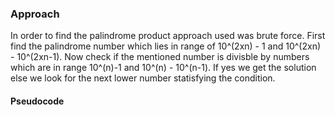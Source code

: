### Approach

In order to find the palindrome product approach used was brute force. First find the palindrome number which lies in range of 10^(2xn) - 1 and 10^(2xn) - 10^(2xn-1). Now check if the mentioned number is divisble by numbers which are in range 10^(n)-1 and 10^(n) - 10^(n-1). If yes we get the solution else we look for the next lower number statisfying the condition.

#### Pseudocode

```


```
